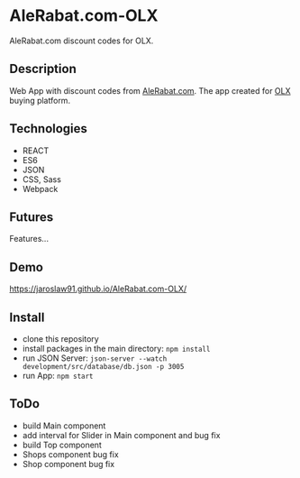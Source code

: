 # AleRabat.com-OLX
AleRabat.com discount codes for OLX.

## Description
Web App with discount codes from [AleRabat.com](https://alerabat.com/). The app created for [OLX](https://www.olx.pl/) buying platform.

## Technologies
* REACT
* ES6
* JSON
* CSS, Sass
* Webpack

## Futures
Features...

## Demo
https://jaroslaw91.github.io/AleRabat.com-OLX/

## Install
* clone this repository
* install packages in the main directory: `npm install`
* run JSON Server: `json-server --watch development/src/database/db.json -p 3005`
* run App: `npm start`

## ToDo
* build Main component
* add interval for Slider in Main component and bug fix
* build Top component
* Shops component bug fix
* Shop component bug fix
